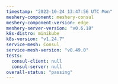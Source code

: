 ```yaml
---
timestamp: "2022-10-24 13:47:56 UTC Mon"
meshery-component: meshery-consul
meshery-component-version: edge
meshery-server-version: "v0.6.18"
k8s-distro: minikube
k8s-version: "v1.24.7"
service-mesh: Consul
service-mesh-version: "v0.49.0"
tests:
  consul-client: null
  consul-server: null
overall-status: "passing"
---
```


